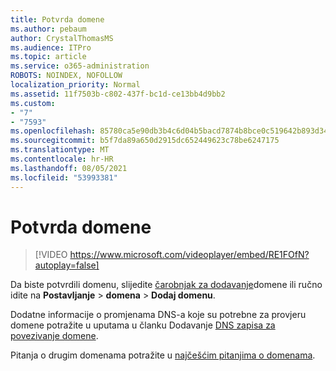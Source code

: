 ```yaml
---
title: Potvrda domene
ms.author: pebaum
author: CrystalThomasMS
ms.audience: ITPro
ms.topic: article
ms.service: o365-administration
ROBOTS: NOINDEX, NOFOLLOW
localization_priority: Normal
ms.assetid: 11f7503b-c802-437f-bc1d-ce13bb4d9bb2
ms.custom:
- "7"
- "7593"
ms.openlocfilehash: 85780ca5e90db3b4c6d04b5bacd7874b8bce0c519642b893d34bc873dc689c83
ms.sourcegitcommit: b5f7da89a650d2915dc652449623c78be6247175
ms.translationtype: MT
ms.contentlocale: hr-HR
ms.lasthandoff: 08/05/2021
ms.locfileid: "53993381"
---
```

# <a name="verify-your-domain"></a>Potvrda domene

> [!VIDEO https://www.microsoft.com/videoplayer/embed/RE1FOfN?autoplay=false]

Da biste potvrdili domenu, slijedite [čarobnjak za dodavanje](https://admin.microsoft.com/Adminportal#/Domains/Wizard)domene ili ručno idite na **Postavljanje**  >  **domena**  >  **Dodaj domenu**.

Dodatne informacije o promjenama DNS-a koje su potrebne za provjeru domene potražite u uputama u članku Dodavanje [DNS zapisa za povezivanje domene](https://docs.microsoft.com/microsoft-365/admin/get-help-with-domains/create-dns-records-at-any-dns-hosting-provider).

Pitanja o drugim domenama potražite u [najčešćim pitanjima o domenama](https://docs.microsoft.com/microsoft-365/admin/setup/domains-faq).
